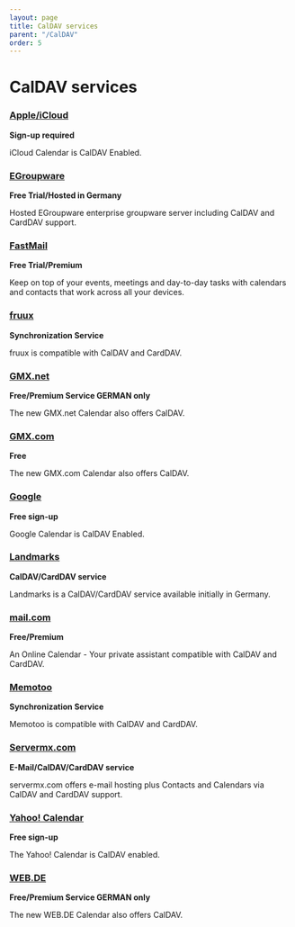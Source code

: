 ```yaml
---
layout: page
title: CalDAV services
parent: "/CalDAV"
order: 5
---
```


# CalDAV services

### [Apple/iCloud](https://www.icloud.com/)
**Sign-up required**

iCloud Calendar is CalDAV Enabled.

### [EGroupware](http://www.egroupware.org)
**Free Trial/Hosted in Germany**

Hosted EGroupware enterprise groupware server including CalDAV and CardDAV support.

### [FastMail](https://www.fastmail.com/)
**Free Trial/Premium**

Keep on top of your events, meetings and day-to-day tasks with calendars and contacts that work across all your devices.

### [fruux](https://fruux.com/)
**Synchronization Service**

fruux is compatible with CalDAV and CardDAV.

### [GMX.net](https://www.gmx.net/mail/funktionen/kalender/)
**Free/Premium Service GERMAN only**

The new GMX.net Calendar also offers CalDAV.

### [GMX.com](http://www.gmx.com/mail/free-online-calendar/)
**Free**

The new GMX.com Calendar also offers CalDAV.

### [Google](http://calendar.google.com/)
**Free sign-up**

Google Calendar is CalDAV Enabled.

### [Landmarks](https://landmarks.skyrise.de/)
**CalDAV/CardDAV service**

Landmarks is a CalDAV/CardDAV service available initially in Germany.

### [mail.com](http://www.mail.com/mail/online-calendar/)
**Free/Premium**

An Online Calendar - Your private assistant compatible with CalDAV and CardDAV.

### [Memotoo](https://www.memotoo.com)
**Synchronization Service**

Memotoo is compatible with CalDAV and CardDAV.

### [Servermx.com](http://www.servermx.com/)
**E-Mail/CalDAV/CardDAV service**

servermx.com offers e-mail hosting plus Contacts and Calendars via CalDAV and CardDAV support.

### [Yahoo! Calendar](https://calendar.yahoo.com/)
**Free sign-up**

The Yahoo! Calendar is CalDAV enabled. 

### [WEB.DE](https://web.de/email/kalender/)
**Free/Premium Service GERMAN only**

The new WEB.DE Calendar also offers CalDAV.
